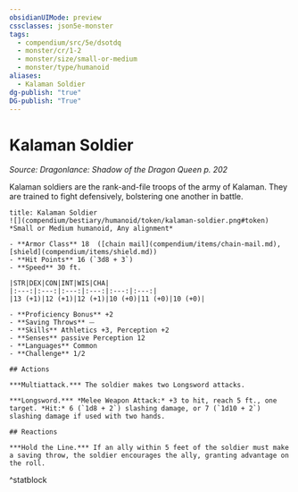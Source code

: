 ```yaml
---
obsidianUIMode: preview
cssclasses: json5e-monster
tags:
  - compendium/src/5e/dsotdq
  - monster/cr/1-2
  - monster/size/small-or-medium
  - monster/type/humanoid
aliases:
  - Kalaman Soldier
dg-publish: "true"
DG-publish: "True"
---
```

# Kalaman Soldier
*Source: Dragonlance: Shadow of the Dragon Queen p. 202*  

Kalaman soldiers are the rank-and-file troops of the army of Kalaman. They are trained to fight defensively, bolstering one another in battle.

```ad-statblock
title: Kalaman Soldier
![](compendium/bestiary/humanoid/token/kalaman-soldier.png#token)
*Small or Medium humanoid, Any alignment*

- **Armor Class** 18  ([chain mail](compendium/items/chain-mail.md), [shield](compendium/items/shield.md))
- **Hit Points** 16 (`3d8 + 3`)
- **Speed** 30 ft.

|STR|DEX|CON|INT|WIS|CHA|
|:---:|:---:|:---:|:---:|:---:|:---:|
|13 (+1)|12 (+1)|12 (+1)|10 (+0)|11 (+0)|10 (+0)|

- **Proficiency Bonus** +2
- **Saving Throws** ⏤
- **Skills** Athletics +3, Perception +2
- **Senses** passive Perception 12
- **Languages** Common
- **Challenge** 1/2

## Actions

***Multiattack.*** The soldier makes two Longsword attacks.

***Longsword.*** *Melee Weapon Attack:* +3 to hit, reach 5 ft., one target. *Hit:* 6 (`1d8 + 2`) slashing damage, or 7 (`1d10 + 2`) slashing damage if used with two hands.

## Reactions

***Hold the Line.*** If an ally within 5 feet of the soldier must make a saving throw, the soldier encourages the ally, granting advantage on the roll.
```
^statblock